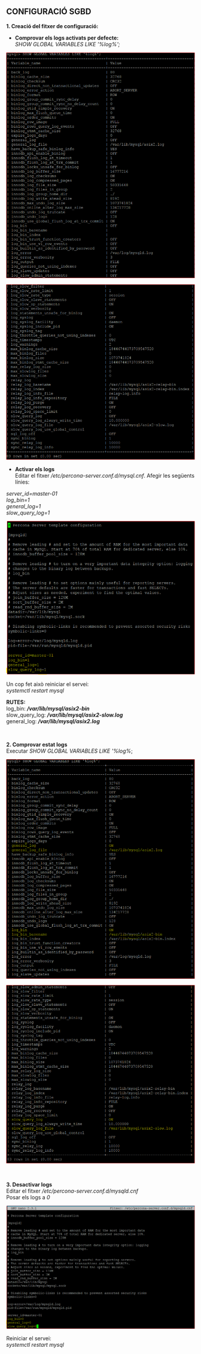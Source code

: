 ## CONFIGURACIÓ SGBD  

**1. Creació del fitxer de configuració:**  
* **Comprovar els logs activats per defecte:**  
*SHOW GLOBAL VARIABLES LIKE '%log%';*  

![LOGS_PER_DEFECTE1](https://github.com/ivanenriquez/BD-M02-M010/blob/master/MP10-UF2/A2/imatges/logs_activats_perdefecte.PNG)  

![LOGS_PER_DEFECTE2](https://github.com/ivanenriquez/BD-M02-M010/blob/master/MP10-UF2/A2/imatges/logs_activats_perdefecte2.PNG)  

* **Activar els logs**  
Editar el fitxer */etc/percona-server.conf.d/mysql.cnf*. Afegir les següents línies:  

*server_id=master-01  
log_bin=1  
general_log=1  
slow_query_log=1*  

![ACTIVAR_LOGS](https://github.com/ivanenriquez/BD-M02-M010/blob/master/MP10-UF2/A2/imatges/activar_logs.PNG)  

Un cop fet això reiniciar el servei:  
*systemctl restart mysql*  


**RUTES:**  
log_bin:         ***/var/lib/mysql/asix2-bin***  
slow_query_log:  ***/var/lib/mysql/asix2-slow.log***  
general_log:     ***/var/lib/mysql/asix2.log***  

<br>


**2. Comprovar estat logs**  
Executar *SHOW GLOBAL VARIABLES LIKE '%log%*;  

![ESTAT_LOGS1](https://github.com/ivanenriquez/BD-M02-M010/blob/master/MP10-UF2/A2/imatges/estat_logs.PNG) 

![ESTAT_LOGS2](https://github.com/ivanenriquez/BD-M02-M010/blob/master/MP10-UF2/A2/imatges/estat_logs2.PNG)  

<br>


**3. Desactivar logs**  
Editar el fitxer */etc/percona-server.conf.d/mysqld.cnf*  
Posar els logs a *0*  

![DESACTIVAR_LOGS](https://github.com/ivanenriquez/BD-M02-M010/blob/master/MP10-UF2/A2/imatges/desactivar_logs.PNG)  

Reiniciar el servei:  
*systemctl restart mysql*  
